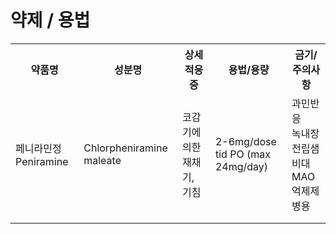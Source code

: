 <!-- TITLE: 재채기 -->
<!-- SUBTITLE: A quick summary of 재채기 -->

# 약제 / 용법
<table>
  <tr>
    <th>약품명</th>
    <th>성분명</th>
		<th>상세적응증</th>
    <th>용법/용량</th>
    <th>금기/주의사항</th>
  </tr>
	<tr>
    <td>페니라민정 Peniramine</td>
		<td>Chlorpheniramine maleate</td>
		<td>코감기에 의한 재채기, 기침</td>
		<td>2-6mg/dose tid PO (max 24mg/day)</td>
		<td>과민반응<br />녹내장<br />전립샘비대<br />MAO억제제 병용</td>
  </tr>
	<tr>
    <td></td>
		<td></td>
		<td></td>
		<td></td>
		<td></td>
  </tr>
	<tr>
    <td></td>
		<td></td>
		<td></td>
		<td></td>
		<td></td>
  </tr>
</table>